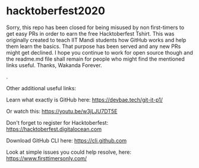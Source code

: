 # hacktoberfest2020

Sorry, this repo has been closed for being misused by non first-timers to get easy PRs
in order to earn the free Hacktoberfest Tshirt. This was originally created to teach 
IIT Mandi students how GitHub works and help them learn the basics. That purpose has
been served and any new PRs might get declined. I hope you continue to work for
open source though and the readme.md file shall remain for people who might find the 
mentioned links useful. Thanks, Wakanda Forever.

.

Other additional useful links:

Learn what exactly is GitHub here:
https://devbae.tech/git-it-p1/

Or watch this:
https://youtu.be/w3jLJU7DT5E

Don't forget to register for Hacktoberfest:
https://hacktoberfest.digitalocean.com

Download GitHub CLI here:
https://cli.github.com

Look at simple issues you could help resolve, here:
https://www.firsttimersonly.com/
